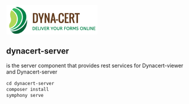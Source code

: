 ![Dynacert](https://raw.githubusercontent.com/ifuschini/dynacert/master/dynacert-builder/public/images/logo.png)

## dynacert-server

is the server component that provides rest services for Dynacert-viewer and Dynacert-server

```
cd dynacert-server
composer install
symphony serve
```

### 
